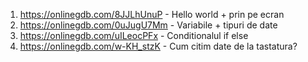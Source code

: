 1. https://onlinegdb.com/8JJLhUnuP - Hello world + prin pe ecran
2. https://onlinegdb.com/0uJugU7Mm - Variabile + tipuri de date
3. https://onlinegdb.com/uILeocPFx - Conditionalul if else
4. https://onlinegdb.com/w-KH_stzK - Cum citim date de la tastatura?
